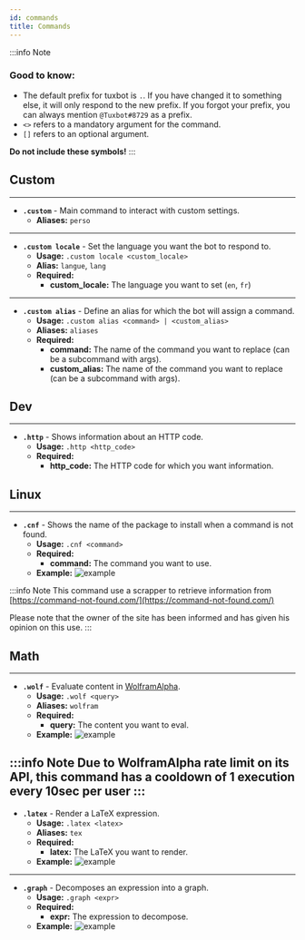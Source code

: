 ```yaml
---
id: commands
title: Commands
---
```


:::info Note
### Good to know:
- The default prefix for tuxbot is `.`. If you have changed it to something else, it will only respond to the new prefix. If you forgot your prefix, you can always mention `@Tuxbot#8729` as a prefix.
- `<>` refers to a mandatory argument for the command.
- `[]` refers to an optional argument.
  
**Do not include these symbols!**
:::

## Custom
---
- **`.custom`** - Main command to interact with custom settings.
    - **Aliases:** `perso`
---
- **`.custom locale`** - Set the language you want the bot to respond to.
    - **Usage:** `.custom locale <custom_locale>`
    - **Alias:** `langue`, `lang`
    - **Required:** 
        - **custom_locale:** The language you want to set (`en`, `fr`)
---
- **`.custom alias`** - Define an alias for which the bot will assign a command.
    - **Usage:** `.custom alias <command> | <custom_alias>`
    - **Aliases:** `aliases`
    - **Required:** 
        - **command:** The name of the command you want to replace (can be a subcommand with args).
        - **custom_alias:** The name of the command you want to replace (can be a subcommand with args).

## Dev
---
- **`.http`** - Shows information about an HTTP code.
    - **Usage:** `.http <http_code>`
    - **Required:** 
        - **http_code:** The HTTP code for which you want information.

## Linux
---
- **`.cnf`** - Shows the name of the package to install when a command is not found.
    - **Usage:** `.cnf <command>`
    - **Required:** 
        - **command:** The command you want to use.
    - **Example:**
        ![example](/img/docs/commands/Linux/cnf/example.png)
        
:::info Note
This command use a scrapper to retrieve information from [https://command-not-found.com/](https://command-not-found.com/)

Please note that the owner of the site has been informed and has given his opinion on this use.
:::

## Math
---
- **`.wolf`** - Evaluate content in [WolframAlpha](https://wolframalpha.com).
    - **Usage:** `.wolf <query>`
    - **Aliases:** `wolfram`
    - **Required:** 
        - **query:** The content you want to eval.
    - **Example:**
        ![example](/img/docs/commands/Math/wolf/example.png)
      
:::info Note
Due to WolframAlpha rate limit on its API, this command has a cooldown of 1 execution every 10sec per user
:::  
---
- **`.latex`** - Render a LaTeX expression.
    - **Usage:** `.latex <latex>`
    - **Aliases:** `tex`
    - **Required:** 
        - **latex:** The LaTeX you want to render.
    - **Example:**
        ![example](/img/docs/commands/Math/latex/example.png)
---
- **`.graph`** - Decomposes an expression into a graph.
    - **Usage:** `.graph <expr>`
    - **Required:** 
        - **expr:** The expression to decompose.
    - **Example:**
        ![example](/img/docs/commands/Math/graph/example.png)